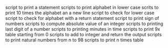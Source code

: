script to print a statement
scripts to print alphabet in lower case
scrits to print 10 times the alphabet an a new line
script to check for lower case
script to check for alphabet with a return statement
script to print sign of numbers
scripts to compute absolute value of an integer
scripts to printing last digit of a number
scripts to printing minutes in time
scripts to print 9x table starting from 0
scripts to add to integer and return the output
scripts to print natural numbers from n to 98
scripts to print n times table
